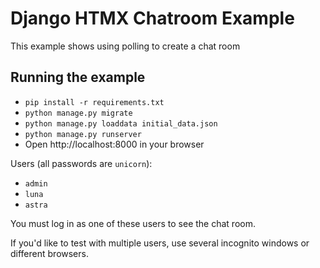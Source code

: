 # Django HTMX Chatroom Example

This example shows using polling to create a chat room

## Running the example

* `pip install -r requirements.txt`
* `python manage.py migrate`
* `python manage.py loaddata initial_data.json`
* `python manage.py runserver`
* Open http://localhost:8000 in your browser

Users (all passwords are `unicorn`):
* `admin`
* `luna`
* `astra`

You must log in as one of these users to see the chat room.

If you'd like to test with multiple users, use several incognito windows or different browsers.
